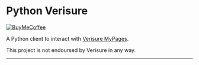 # Python Verisure

[![BuyMeCoffee][buymecoffeebadge]][buymecoffee]

A Python client to interact with [Verisure MyPages][verisure_my_pages].

This project is not endoursed by Verisure in any way.

***

[verisure_my_pages]: "https://mypages.verisure.com/"
[buymecoffee]: https://www.buymeacoffee.com/niro1987
[buymecoffeebadge]: https://img.shields.io/badge/buy%20me%20a%20coffee-donate-yellow.svg?style=for-the-badge
